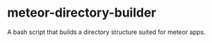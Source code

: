 meteor-directory-builder
========================

A bash script that builds a directory structure suited for meteor apps.
